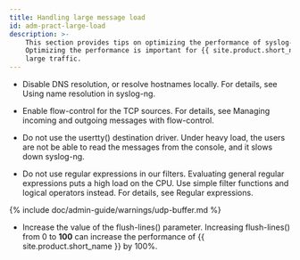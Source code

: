 ```yaml
---
title: Handling large message load
id: adm-pract-large-load
description: >-
    This section provides tips on optimizing the performance of syslog-ng.
    Optimizing the performance is important for {{ site.product.short_name }} hosts that handle
    large traffic.
---
```


- Disable DNS resolution, or resolve hostnames locally. For details,
    see Using name resolution in syslog-ng.
- Enable flow-control for the TCP sources. For details, see
    Managing incoming and outgoing messages with flow-control.

- Do not use the usertty() destination driver. Under heavy load, the
    users are not be able to read the messages from the console, and it
    slows down syslog-ng.

- Do not use regular expressions in our filters. Evaluating general
    regular expressions puts a high load on the CPU. Use simple filter
    functions and logical operators instead. For details, see
    Regular expressions.

{% include doc/admin-guide/warnings/udp-buffer.md %}

- Increase the value of the flush-lines() parameter. Increasing
    flush-lines() from 0 to **100** can increase the performance of
    {{ site.product.short_name }} by 100%.
